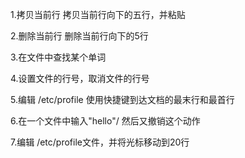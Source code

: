 1.拷贝当前行	拷贝当前行向下的五行，并粘贴

2.删除当前行	删除当前行向下的5行

3.在文件中查找某个单词

4.设置文件的行号，取消文件的行号

5.编辑	/etc/profile 使用快捷键到达文档的最末行和最首行

6.在一个文件中输入"hello"/  然后又撤销这个动作

7.编辑 /etc/profile文件，并将光标移动到20行

